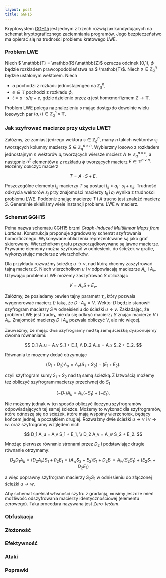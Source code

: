 ```yaml
---
layout: post
title: GGH15
---
```


Kryptosystem <a href="{{ site.baseurl }}/obf/GGH15/GGH15.pdf" target="_blank"> GGH15</a> jest jednym z trzech rozwiązań
kandydujących na schemat kryptograficznego zaciemniania programów. Jego bezpieczeństwo ma opierać się na trudności problemu
kratowego LWE.

### Problem LWE

Niech $ \mathbb{T} = \mathbb{R}/\mathbb{Z}$ oznacza odcinek [0,1), $\phi$ będzie rozkładem prawdopodobieństwa na $ \mathbb{T}$.
Niech $s \in \mathbb{Z}_q^n$ będzie ustalonym wektorem. Niech

- $a$ pochodzi z rozkadu jednostajengeo na $\mathbb{Z}_q^n$,
- $e \in \mathbb{T}$ pochodzi z rozkładu $\phi$,
- $t = a \cdot s /q + e$, gdzie dzielenie przez $q$ jest homomorfizmem $\mathbb{Z} \rightarrow \mathbb{T}$.

Problem LWE polega na znalezieniu $s$ mając dostęp do dowolnie wielu losowych par $(a,t) \in \mathbb{Z}_q^n \times \mathbb{T}$.

### Jak szyfrować macierze przy użyciu LWE?

Załóżmy, że zamiast jednego wektora $s \in \mathbb{Z}_q^n$, mamy $n$ takich wektorów $s_j$ tworzących kolumny macierzy $S \in \mathbb{Z}_q^{n \times n}$.
Wybierzmy losowo z rozkładem jednostajnym $n$ wektorów $a_i$ tworzących wiersze macierz $A \in \mathbb{Z}_q^{n \times n}$, a następnie $n^2$ elementów
$e$ z rozkładu $\phi$ tworzących macierz $E \in \mathbb{T}^{n \times n}.$ Możemy obliczyć macierz

$$ T = A \cdot S + E. $$

Poszczególne elementy $t_{ij}$ macierzy $T$ są postaci $t_{ij} = a_i \cdot s_j + e_{ij}$. Trudność odkrycia wektorów $s_j$ przy znajomości macierzy $t_{ij}$ i $a_i$
wynika z trudności problemu LWE. Podobnie znając macierze $T$ i $A$ trudno jest znaleźć macierz $S$. Generalnie skleiliśmy wiele instancji problemu LWE w macierz.

### Schemat GGH15

Pełna nazwa schematu GGH15 brzmi *Graph-Induced Multilinear Maps from Lattices*. Konstrukcja proponuje zgradowany schemat szyfrowania homorficznego.
Wykonywane obliczenia reprezentowane są jako graf skierowany. Wierzchołkom grafu przyporządkowywane są jawne macierze. Prywatne elementy można szyfrować
w odniesieniu do ścieżek w grafie, wykorzystując macierze z wierzchołków.

Dla przykładu rozważmy ścieżkę $u \rightarrow v$, nad którą chcemy zaszyfrować tajną macierz $S$. Niech wierzchołkom $u$ i $v$ odpowiadają maciezrze $A_u$ i $A_v$.
Używając problemu LWE możemy zaszyfrować $S$ obliczając

$$ V = A_v S + E_v. $$

Załóżmy, że posiadamy pewien tajny parametr $\tau_u$ który pozwala wygenerować macierz $D$ taką, że $D \cdot A_u = V$. Wektor $D$ będzie stanowił szyfrogram maciezry $S$ w odneisieniu do ścieżki $u \rightarrow v$. Zakładając, że problem LWE jest trudny, nie da się odkryć macierzy $S$ znając macierze $V$ i $A_v$. Znajomość macierzy $D$ i $A_u$ pozwala obliczyć $V$, ale nic więcej.

Zauważmy, że mając dwa szyfrogramy nad tą samą ścieżką dysponujemy dwoma równaniami:

$$ D_1 A_u = A_v S_1 + E_1, \\
 D_2 A_u = A_v S_2 + E_2. $$

Równania te możemy dodać otrzymując

$$ (D_1+D_2) A_u = A_v (S_1+S_2) + (E_1+E_2). $$

czyli szyfrogram sumy $S_1+S_2$ nad tą samą ścieżką. Z łatwością możemy też obliczyć szyfrogram macierzy przeciwnej do $S_1$

$$ (- D_1) A_u = A_v (-S_1) + (-E_1). $$

Nie możemy jednak w ten sposób obliczyć iloczynu szyfrogramów odpowiadających tej samej ścieżce. Możemy to wykonać dla szyfrogramów, które odnoszą się do ścieżek,
które mają wspólny wierzchołek, będący końcem jednej, a początkiem drugiej. Rozważmy dwie ścieżki $u \rightarrow v$ i $v \rightarrow w$. oraz szyfrogramy względem nich

$$ D_1 A_u = A_v S_1 + E_1, \\
 D_2 A_v = A_w S_2 + E_2. $$

Mnożąc pierwsze równanie stronami przez $D_2$ i podstawiając drugie równanie otrzymamy:

 $$ D_2 D_1 A_u = (D_2 A_v) S_1 + D_2 E_1 = (A_w S_2 + E_2) S_1 + D_2 E_1 = A_w (S_2 S_1) + (E_2 S_1 + D_2 E_1) $$

 a więc poprawny szyfrogram macierzy $S_2 S_1$ w odniesieniu do złączonej ścieżki $u \rightarrow w$.

 Aby schemat spełniał własności szyfru z gradacją, musimy jeszcze mieć możliwość odszyfrowania macierzy identycznościowej (elementu zerowego). Taka procedura nazywana jest *Zero-testem*.

### Obfuskacja

### Złożoność

### Efektywność

### Ataki

### Poprawki
